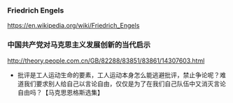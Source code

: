 ### Friedrich Engels
https://en.wikipedia.org/wiki/Friedrich_Engels

### 中国共产党对马克思主义发展创新的当代启示 
http://theory.people.com.cn/GB/82288/83851/83861/14307603.html
* 批评是工人运动生命的要素，工人运动本身怎么能逃避批评，禁止争论呢？难道我们要求别人给自己以言论自由，仅仅是为了在我们自己队伍中又消灭言论自由吗？【马克思恩格斯选集】
